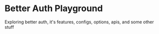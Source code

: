 # Better Auth Playground

Exploring better auth, it's features, configs, options, apis, and some other stuff
